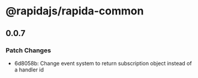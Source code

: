 # @rapidajs/rapida-common

## 0.0.7
### Patch Changes

- 6d8058b: Change event system to return subscription object instead of a handler id
